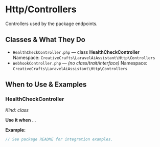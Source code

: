 # Http/Controllers

Controllers used by the package endpoints.

## Classes & What They Do
- `HealthCheckController.php` — class **HealthCheckController**
  Namespace: `CreativeCrafts\LaravelAiAssistant\Http\Controllers`
- `WebhookController.php` — _(no class/trait/interface)_
  Namespace: `CreativeCrafts\LaravelAiAssistant\Http\Controllers`

## When to Use & Examples
### HealthCheckController
_Kind: class_

**Use it when** …

**Example:**
```php
// See package README for integration examples.
```
